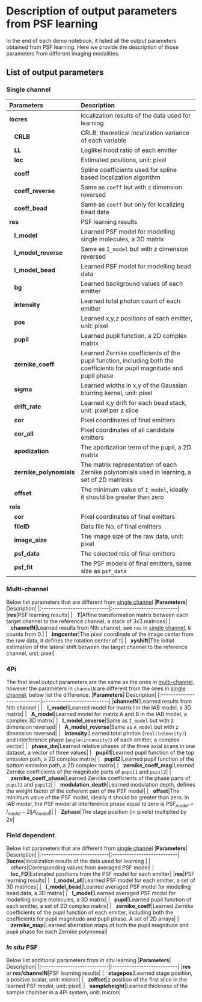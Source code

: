 # Description of output parameters from PSF learning
In the end of each demo notebook, it listed all the output parameters obtained from PSF learning. Here we provide the description of those parameters from different imaging modalities. 
## List of output parameters
### Single channel    
|**Parameters**| Description|
|:----------------------------|:---------------------------|
|**locres**|localization results of the data used for learning | 
|&nbsp;&nbsp;&nbsp;**CRLB**|CRLB, theoretical localization variance of each variable|
|&nbsp;&nbsp;&nbsp;**LL**|Loglikelihood ratio of each emitter|
|&nbsp;&nbsp;&nbsp;**loc**|Estimated positions, unit: pixel|
|&nbsp;&nbsp;&nbsp;**coeff**|Spline coefficients used for spline based localization algorithm|
|&nbsp;&nbsp;&nbsp;**coeff_reverse**|Same as `coeff` but with z dimension reversed|
|&nbsp;&nbsp;&nbsp;**coeff_bead**|Same as `coeff` but only for localizing bead data|
|**res**|PSF learning results| 
|&nbsp;&nbsp;&nbsp;**I_model**|Learned PSF model for modelling single molecules, a 3D matrix|
|&nbsp;&nbsp;&nbsp;**I_model_reverse**|Same as `I_model` but with z dimension reversed|
|&nbsp;&nbsp;&nbsp;**I_model_bead**|Learned PSF model for modelling bead data|
|&nbsp;&nbsp;&nbsp;**bg**|Learned background values of each emitter|
|&nbsp;&nbsp;&nbsp;**intensity**|Learned total photon count of each emitter|
|&nbsp;&nbsp;&nbsp;**pos**|Learned x,y,z positions of each emitter, unit: pixel|
|&nbsp;&nbsp;&nbsp;**pupil**|Learned pupil function, a 2D complex matrix|
|&nbsp;&nbsp;&nbsp;**zernike_coeff**|Learned Zernike coefficients of the pupil function, including both the coefficients for pupil magnitude and pupil phase|
|&nbsp;&nbsp;&nbsp;**sigma**|Learned widths in x,y of the Gaussian blurring kernel, unit: pixel|
|&nbsp;&nbsp;&nbsp;**drift_rate**|Learned x,y drift for each bead stack, unit: pixel per z slice|
|&nbsp;&nbsp;&nbsp;**cor**|Pixel coordinates of final emitters|
|&nbsp;&nbsp;&nbsp;**cor_all**|Pixel coordinates of all candidate emitters|
|&nbsp;&nbsp;&nbsp;**apodization**|The apodization term of the pupil, a 2D matrix|
|&nbsp;&nbsp;&nbsp;**zernike_polynomials**|The matrix representation of each Zernike polynomials used in learning, a set of 2D matrices|
|&nbsp;&nbsp;&nbsp;**offset**|The minimum value of `I_model`, ideally it should be greater than zero|
|**rois**| | 
|&nbsp;&nbsp;&nbsp;**cor**|Pixel coordinates of final emitters|
|&nbsp;&nbsp;&nbsp;**fileID**|Data file No. of final emitters|
|&nbsp;&nbsp;&nbsp;**image_size**|The image size of the raw data, unit: pixel|
|&nbsp;&nbsp;&nbsp;**psf_data**|The selected rois of final emitters|
|&nbsp;&nbsp;&nbsp;**psf_fit**|The PSF models of final emitters, same size as `psf_data`|
### Multi-channel 
Below list parameters that are different from [single channel](#Single%20channel)
|**Parameters**| Description|
|:----------------------------|:---------------------------|
|**res**|PSF learning results| 
|&nbsp;&nbsp;&nbsp;**T**|Affine transformation matrix between each target channel to the reference channel, a stack of 3x3 matrices|
|&nbsp;&nbsp;&nbsp;**channelN**|Learned results from Nth channel, see `res` in [single channel](#Single%20channel), `N` counts from 0.|
|&nbsp;&nbsp;&nbsp;**imgcenter**|The pixel coordinate of the image center from the raw data, it defines the rotation center of `T`|
|&nbsp;&nbsp;&nbsp;**xyshift**|The initial estimation of the lateral shift between the target channel to the reference channel, unit: pixel|
### 4Pi 
The first level output parameters are the same as the ones in [multi-channel](#Multi-channel), however the parameters in `channelN` are different from the ones in [single channel](#Single%20channel), below list the difference.
|**Parameters**| Description|
|:----------------------------|:---------------------------|
|**channelN**|Learned results from Nth channel |
|&nbsp;&nbsp;&nbsp;**I_model**|Learned model for matrix I in the IAB model, a 3D matrix|
|&nbsp;&nbsp;&nbsp;**A_model**|Learned model for matrix A and B in the IAB model, a complex 3D matrix|
|&nbsp;&nbsp;&nbsp;**I_model_reverse**|Same as `I_model` but with z dimension reversed|
|&nbsp;&nbsp;&nbsp;**A_model_reverse**|Same as `A_model` but with z dimension reversed|
|&nbsp;&nbsp;&nbsp;**intensity**|Learned total photon (`real(intensity)`) and interference phase (`angle(intensity)`) of each emitter, a complex vector|
|&nbsp;&nbsp;&nbsp;**phase_dm**|Learned relative phases of the three axial scans in one dataset, a vector of three values|
|&nbsp;&nbsp;&nbsp;**pupil1**|Learned pupil function of the top emission path, a 2D complex matrix|
|&nbsp;&nbsp;&nbsp;**pupil2**|Learned pupil function of the bottom emission path, a 2D complex matrix|
|&nbsp;&nbsp;&nbsp;**zernike_coeff_mag**|Learned Zernike coefficients of the magnitude parts of `pupil1` and `pupil2`|
|&nbsp;&nbsp;&nbsp;**zernike_coeff_phase**|Learned Zernike coefficients of the phase parts of `pupil1` and `pupil2`|
|&nbsp;&nbsp;&nbsp;**modulation_depth**|Learned modulation depth, defines the weight factor of the coherent part of the PSF model|
|&nbsp;&nbsp;&nbsp;**offset**|The minimum value of the PSF model, ideally it should be greater than zero. In IAB model, the PSF model at interference phase equal to zero is $PSF_{model}=I_{model}-2\left\|A_{model}\right\|$|
|&nbsp;&nbsp;&nbsp;**Zphase**|The stage position (in pixels) multiplied by $2\pi$|
### Field dependent
Below list parameters that are different from [single channel](#Single%20channel)
|**Parameters**| Description|
|:----------------------------|:---------------------------|
|**locres**|localization results of the data used for learning | 
|&nbsp;&nbsp;&nbsp;*others*|Corresponding values from averaged PSF model|
|&nbsp;&nbsp;&nbsp;**loc_FD**|Estimated positions from the PSF model for each emitter|
|**res**|PSF learning results| 
|&nbsp;&nbsp;&nbsp;**I_model_all**|Learned PSF model for each emitter, a set of 3D matrices|
|&nbsp;&nbsp;&nbsp;**I_model_bead**|Learned averaged PSF model for modelling bead data, a 3D matrix|
|&nbsp;&nbsp;&nbsp;**I_model**|Learned averaged PSF model for modelling single molecules, a 3D matrix|
|&nbsp;&nbsp;&nbsp;**pupil**|Learned pupil function of each emitter, a set of 2D complex matrix|
|&nbsp;&nbsp;&nbsp;**zernike_coeff**|Learned Zernike coefficients of the pupil function of each emitter, including both the coefficients for pupil magnitude and pupil phase. A set of 2D arrays|
|&nbsp;&nbsp;&nbsp;**zernike_map**|Learned aberration maps of both the pupil magnitude and pupil phase for each Zernike polynomial|
### *In situ* PSF
Below list additional parameters from *in situ* learning 
|**Parameters**| Description|
|:----------------------------|:---------------------------|
|**res** or **res/channelN**|PSF learning results| 
|&nbsp;&nbsp;&nbsp;**stagepos**|Learned stage position, a positive scalar, unit: micron|
|&nbsp;&nbsp;&nbsp;**zoffset**|z position of the first slice in the learned PSF model, unit: pixel|
|&nbsp;&nbsp;&nbsp;**sampleheight**|Learned thickness of the sample chamber in a 4Pi system, unit: micron|



